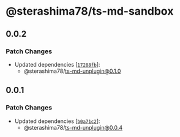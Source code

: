 # @sterashima78/ts-md-sandbox

## 0.0.2

### Patch Changes

- Updated dependencies [[`17288fb`](https://github.com/sterashima78/ts-md/commit/17288fb4abcd012e1344825fbb11fc03cdda3f3d)]:
  - @sterashima78/ts-md-unplugin@0.1.0

## 0.0.1

### Patch Changes

- Updated dependencies [[`b0a71c2`](https://github.com/sterashima78/ts-md/commit/b0a71c2e669b90ee7bbb6d42e5a7845fbba8c133)]:
  - @sterashima78/ts-md-unplugin@0.0.4
